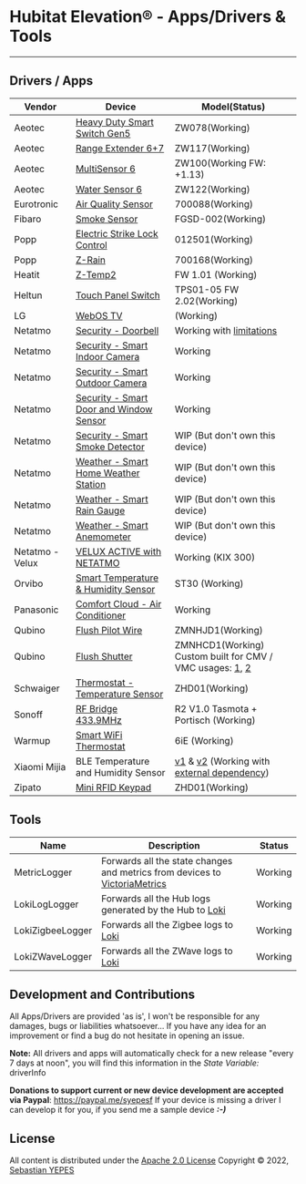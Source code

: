 
Hubitat Elevation® - Apps/Drivers & Tools
================

---

## Drivers / Apps

Vendor          | Device | Model(Status)
---             | ---    | ---
Aeotec          | [Heavy Duty Smart Switch Gen5](https://aeotec.com/outdoor-z-wave-switch/) | ZW078(Working)
Aeotec          | [Range Extender 6+7](https://aeotec.com/z-wave-repeater/) | ZW117(Working)
Aeotec          | [MultiSensor 6](https://aeotec.com/z-wave-sensor/) | ZW100(Working FW: +1.13)
Aeotec          | [Water Sensor 6](https://aeotec.com/z-wave-water-sensor/) | ZW122(Working)
Eurotronic      | [Air Quality Sensor](https://eurotronic.org/produkte/sensoren/luftguetesensor/) | 700088(Working)
Fibaro          | [Smoke Sensor](https://manuals.fibaro.com/smoke-sensor/) | FGSD-002(Working)
Popp            | [Electric Strike Lock Control](https://www.popp.eu/products/actuators/strike-lock-control/) | 012501(Working)
Popp            | [Z-Rain](https://www.popp.eu/z-rain/) | 700168(Working)
Heatit          | [Z-Temp2](https://www.heatit.com/z-wave/heatit-z-temp-2-2//) | FW 1.01 (Working)
Heltun          | [Touch Panel Switch](https://www.heltun.com/z-wave-touch-panel-switch) | TPS01-05 FW 2.02(Working)
LG              | [WebOS TV](http://webostv.developer.lge.com/) | (Working)
Netatmo         | [Security - Doorbell](https://www.netatmo.com/en-us/security/doorbell) | Working with [limitations](https://forum.netatmo.com/viewtopic.php?f=5&t=18880)
Netatmo         | [Security - Smart Indoor Camera](https://www.netatmo.com/en-us/security/cam-indoor) | Working
Netatmo         | [Security - Smart Outdoor Camera](https://www.netatmo.com/en-us/security/cam-outdoor) | Working
Netatmo         | [Security - Smart Door and Window Sensor](https://www.netatmo.com/en-eu/security/cam-indoor/tag) | Working
Netatmo         | [Security - Smart Smoke Detector](https://www.netatmo.com/en-us/security/cam-outdoor) | WIP (But don't own this device)
Netatmo         | [Weather - Smart Home Weather Station](https://www.netatmo.com/en-us/security/cam-outdoor) | WIP (But don't own this device)
Netatmo         | [Weather - Smart Rain Gauge](https://www.netatmo.com/en-us/security/cam-outdoor) | WIP (But don't own this device)
Netatmo         | [Weather - Smart Anemometer](https://www.netatmo.com/en-us/security/cam-outdoor) | WIP (But don't own this device)
Netatmo - Velux | [VELUX ACTIVE with NETATMO](https://www.netatmo.com/fr-fr/partners/velux) | Working (KIX 300)
Orvibo          | [Smart Temperature & Humidity Sensor](https://www.orvibo.com/en/product/temp_hum_sensor.html) | ST30 (Working)
Panasonic       | [Comfort Cloud - Air Conditioner](https://www.panasonic.com/global/hvac/air-conditioning/download_comfortcloud_app.html) | Working
Qubino          | [Flush Pilot Wire](https://cdn.shopify.com/s/files/1/0066/8149/3559/files/qubino-flush-pilot-wire-plus-user-manual-v1-1-eng.pdf) | ZMNHJD1(Working)
Qubino          | [Flush Shutter](https://qubino.com/products/flush-shutter/) | ZMNHCD1(Working)<br/>Custom built for CMV / VMC usages: [1](https://www.domo-blog.fr/domotiser-vmc-avec-module-fibaro-fgr-222-223-jeedom/), [2](https://forum.jeedom.com/viewtopic.php?t=46694)
Schwaiger       | [Thermostat - Temperature Sensor](http://www.schwaiger.de/en/temperature-sensor.html) | ZHD01(Working)
Sonoff          | [RF Bridge 433.9MHz](https://sonoff.tech/product/accessories/433-rf-bridge) | R2 V1.0 Tasmota + Portisch (Working)
Warmup          | [Smart WiFi Thermostat](https://my.warmup.com/home) | 6iE (Working)
Xiaomi Mijia    | BLE Temperature and Humidity Sensor | [v1](https://www.amazon.com/FOONEE-Hygrometer-Thermometer-Temperature-Screen-Remote/dp/B07HQJGF53) & [v2](https://www.amazon.com/gooplayer-Bluetooth-Thermometer-Wireless-Hygrometer/dp/B08619Y2QR)  (Working with [external dependency](https://github.com/syepes/Hubitat/tree/master/Drivers/Xiaomi/Xiaomi%20Mijia%20DataCollector/))
Zipato          | [Mini RFID Keypad](https://www.zipato.com/product/mini-keypad-rfid) | ZHD01(Working)

## Tools

Name              | Description                | Status
---               | ---                        | ---
MetricLogger      | Forwards all the state changes and metrics from devices to [VictoriaMetrics](https://victoriametrics.com/) | Working
LokiLogLogger     | Forwards all the Hub logs generated by the Hub to [Loki](https://grafana.com/oss/loki/)                    | Working
LokiZigbeeLogger  | Forwards all the Zigbee logs to [Loki](https://grafana.com/oss/loki/)                                      | Working
LokiZWaveLogger   | Forwards all the ZWave logs to [Loki](https://grafana.com/oss/loki/)                                       | Working

## Development and Contributions

All Apps/Drivers are provided 'as is', I won't be responsible for any damages, bugs or liabilities whatsoever...
If you have any idea for an improvement or find a bug do not hesitate in opening an issue.

**Note:** All drivers and apps will automatically check for a new release "every 7 days at noon", you will find this information in the *State Variable:* driverInfo

**Donations to support current or new device development are accepted via Paypal**: <https://paypal.me/syepesf>
If your device is missing a driver I can develop it for you, if you send me a sample device ***:-)***

## License

All content is distributed under the [Apache 2.0 License](http://www.apache.org/licenses/LICENSE-2.0)
Copyright &copy; 2022, [Sebastian YEPES](mailto:syepes@gmail.com)
